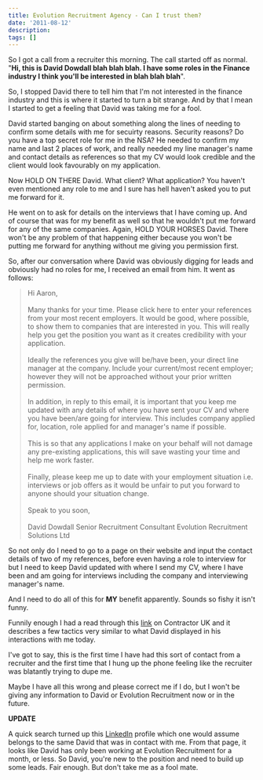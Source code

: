```yaml
---
title: Evolution Recruitment Agency - Can I trust them?
date: '2011-08-12'
description:
tags: []
---
```


So I got a call from a recruiter this morning. The call started off as normal. "**Hi, this is David Dowdall blah blah blah. I have some roles in the Finance industry I think you'll be interested in blah blah blah**".

So, I stopped David there to tell him that I'm not interested in the finance industry and this is where it started to turn a bit strange. And by that I mean I started to get a feeling that David was taking me for a fool.

David started banging on about something along the lines of needing to confirm some details with me for secuirty reasons. Security reasons?  Do you have a top secret role for me in the NSA?  He needed to confirm my name and last 2 places of work, and really needed my line manager's name and contact details as references so that my CV would look credible and the client would look favourably on my application.

Now HOLD ON THERE David. What client?  What application?  You haven't even mentioned any role to me and I sure has hell haven't asked you to put me forward for it.

He went on to ask for details on the interviews that I have coming up. And of course that was for my benefit as well so that he wouldn't put me forward for any of the same companies. Again, HOLD YOUR HORSES David. There won't be any problem of that happening either because you won't be putting me forward for anything without me giving you permission first.

So, after our conversation where David was obviously digging for leads and obviously had no roles for me, I received an email from him. It went as follows:

> Hi Aaron,
> <br/><br/>
> Many thanks for your time. 
> Please click here to enter your references from your most recent employers. It would be good, where possible, to show them to
> companies that are interested in you. This will really help you get the position you want as it creates credibility with your
> application.
> <br/><br/>
> Ideally the references you give will be/have been, your direct line manager at the company. Include your current/most recent
> employer; however they will not be approached without your prior written permission.
> <br/><br/>
> In addition, in reply to this email, it is important that you keep me updated with any details of where you have sent your CV
> and where you have been/are going for interview. This includes company applied for, location, role applied for and manager's
> name if possible.
> <br/><br/>
> This is so that any applications I make on your behalf will not damage any pre-existing applications, this will save wasting
> your time and help me work faster.
> <br/><br/>
> Finally, please keep me up to date with your employment situation i.e. interviews or job offers as it would be unfair to put
> you forward to anyone should your situation change.
> <br/><br/>
> Speak to you soon,
> <br/><br/>
> David Dowdall
> Senior Recruitment Consultant
> Evolution Recruitment Solutions Ltd

So not only do I need to go to a page on their website and input the contact details of two of my references, before even having a role to interview for but I need to keep David updated with where I send my CV, where I have been and am going for interviews including the company and interviewing manager's name.

And I need to do all of this for **MY** benefit apparently. Sounds so fishy it isn't funny.

Funnily enough I had a read through this [link][1] on Contractor UK and it describes a few tactics very similar to what David displayed in his interactions with me today. 

I've got to say, this is the first time I have had this sort of contact from a recruiter and the first time that I hung up the phone feeling like the recruiter was blatantly trying to dupe me.

Maybe I have all this wrong and please correct me if I do, but I won't be giving any information to David or Evolution Recruitment now or in the future.

**UPDATE**

A quick search turned up this [LinkedIn][2] profile which one would assume belongs to the same David that was in contact with me. From that page, it looks like David has only been working at Evolution Recruitment for a month, or less. So David, you're new to the position and need to build up some leads. Fair enough. But don't take me as a fool mate.

[1]: http://www.contractoruk.com/agencies/agency_tricks_on_it_contractors_still_common.html "Contractor UK"
[2]: http://uk.linkedin.com/in/daviddowdalljava "David Dowdall LinkedIn"